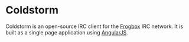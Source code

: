Coldstorm
=========
Coldstorm is an open-source IRC client for the [Frogbox](http://frogbox.es) IRC network.  It is built as a
single page application using [AngularJS](http://angularjs.org/).
